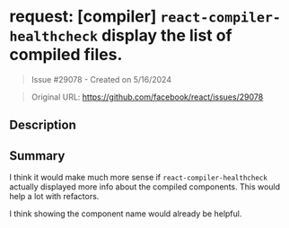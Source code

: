# request: [compiler] `react-compiler-healthcheck` display the list of compiled files.

> Issue #29078 - Created on 5/16/2024

> Original URL: https://github.com/facebook/react/issues/29078

## Description

## Summary

I think it would make much more sense if `react-compiler-healthcheck` actually displayed more info about the compiled components. This would help a lot with refactors.

I think showing the component name would already be helpful.
